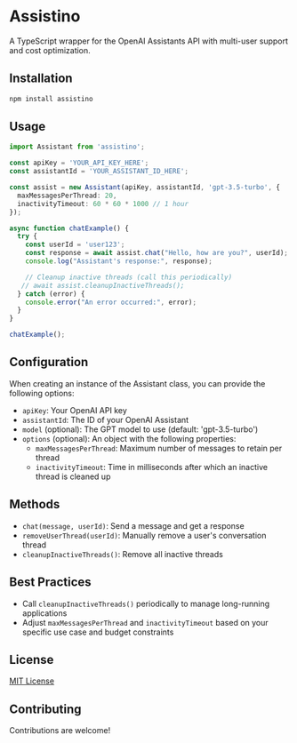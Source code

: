 # Assistino

A TypeScript wrapper for the OpenAI Assistants API with multi-user support and cost optimization.

## Installation

```bash
npm install assistino
```

## Usage

```typescript
import Assistant from 'assistino';

const apiKey = 'YOUR_API_KEY_HERE';
const assistantId = 'YOUR_ASSISTANT_ID_HERE';

const assist = new Assistant(apiKey, assistantId, 'gpt-3.5-turbo', {
  maxMessagesPerThread: 20,
  inactivityTimeout: 60 * 60 * 1000 // 1 hour
});

async function chatExample() {
  try {
    const userId = 'user123';
    const response = await assist.chat("Hello, how are you?", userId);
    console.log("Assistant's response:", response);

    // Cleanup inactive threads (call this periodically)
   // await assist.cleanupInactiveThreads();
  } catch (error) {
    console.error("An error occurred:", error);
  }
}

chatExample();
```
## Configuration

When creating an instance of the Assistant class, you can provide the following options:

- `apiKey`: Your OpenAI API key
- `assistantId`: The ID of your OpenAI Assistant
- `model` (optional): The GPT model to use (default: 'gpt-3.5-turbo')
- `options` (optional): An object with the following properties:
  - `maxMessagesPerThread`: Maximum number of messages to retain per thread
  - `inactivityTimeout`: Time in milliseconds after which an inactive thread is cleaned up

## Methods

- `chat(message, userId)`: Send a message and get a response
- `removeUserThread(userId)`: Manually remove a user's conversation thread
- `cleanupInactiveThreads()`: Remove all inactive threads

## Best Practices

- Call `cleanupInactiveThreads()` periodically to manage long-running applications
- Adjust `maxMessagesPerThread` and `inactivityTimeout` based on your specific use case and budget constraints

## License

[MIT License](LICENSE)

## Contributing

Contributions are welcome! 
